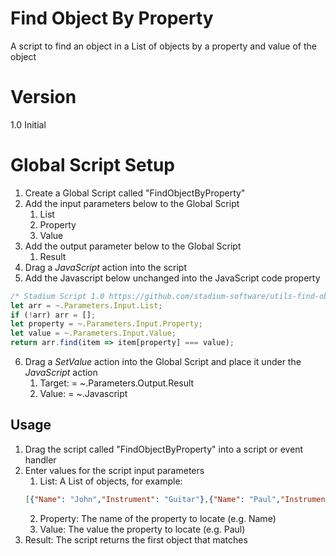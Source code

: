 # Find Object By Property

A script to find an object in a List of objects by a property and value of the object

# Version 

1.0 Initial

# Global Script Setup
1. Create a Global Script called "FindObjectByProperty"
2. Add the input parameters below to the Global Script
   1. List
   2. Property
   3. Value
3. Add the output parameter below to the Global Script
   1. Result
4. Drag a *JavaScript* action into the script
5. Add the Javascript below unchanged into the JavaScript code property
```javascript
/* Stadium Script 1.0 https://github.com/stadium-software/utils-find-object-by-property */
let arr = ~.Parameters.Input.List;
if (!arr) arr = [];
let property = ~.Parameters.Input.Property;
let value = ~.Parameters.Input.Value;
return arr.find(item => item[property] === value);
```
6. Drag a *SetValue* action into the Global Script and place it under the *JavaScript* action
   1. Target: = ~.Parameters.Output.Result
   2. Value: = ~.Javascript

## Usage
1. Drag the script called "FindObjectByProperty" into a script or event handler
2. Enter values for the script input parameters
   1. List: A List of objects, for example:
   ```json
   [{"Name": "John","Instrument": "Guitar"},{"Name": "Paul","Instrument": "Bass"},{"Name": "Ringo","Instrument": "Drums"},{"Name": "George","Instrument": "Guitar"}]
   ```
   2. Property: The name of the property to locate (e.g. Name)
   3. Value: The value the property to locate (e.g. Paul)
3. Result: The script returns the first object that matches